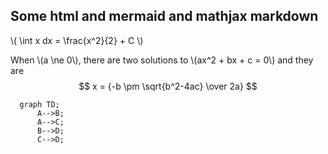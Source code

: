 <h2> Some html and mermaid and mathjax markdown </h2>

\\( \int x dx = \frac{x^2}{2} + C \\)

When \\(a \ne 0\\), there are two solutions to \\(ax^2 + bx + c = 0\\) and they are
$$ x = {-b \pm \sqrt{b^2-4ac} \over 2a} $$

```mermaid
  graph TD;
      A-->B;
      A-->C;
      B-->D;
      C-->D;
```

